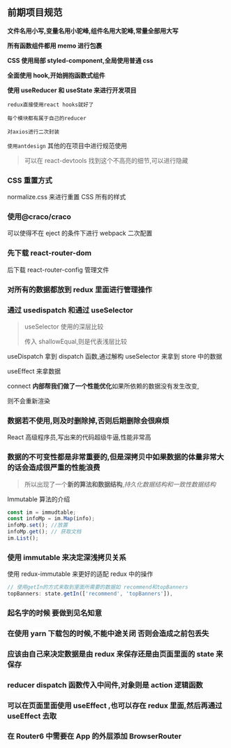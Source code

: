 ## 前期项目规范

**文件名用小写,变量名用小驼峰,组件名用大驼峰,常量全部用大写**

**所有函数组件都用 memo 进行包裹**

**CSS 使用局部 styled-component,全局使用普通 css**

**全面使用 hook,开始拥抱函数式组件**

**使用 useReducer 和 useState 来进行开发项目**

`redux直接使用react hooks就好了`

`每个模块都有属于自己的reducer`

`对axios进行二次封装`

`使用antdesign` 其他的在项目中进行规范使用

> 可以在 react-devtools 找到这个不高亮的细节,可以进行隐藏

### CSS 重置方式

normalize.css 来进行重置 CSS 所有的样式

### 使用@craco/craco

可以使得不在 eject 的条件下进行 webpack 二次配置

### 先下载 react-router-dom

后下载 react-router-config 管理文件

### 对所有的数据都放到 redux 里面进行管理操作

### 通过 usedispatch 和通过 useSelector

> useSelector 使用的深层比较
>
> 传入 shallowEqual,则是代表浅层比较

useDispatch 拿到 dispatch 函数,通过解构 useSelector 来拿到 store 中的数据

useEffect 来拿数据

connect **内部帮我们做了一个性能优化**如果所依赖的数据没有发生改变,

则不会重新渲染

### 数据若不使用,则及时删除掉,否则后期删除会很麻烦

React 高级程序员,写出来的代码超级牛逼,性能非常高

### 数据的不可变性都是非常重要的,但是深拷贝中如果数据的体量非常大的话会造成很严重的性能浪费

> 所以出现了一个**新的算法和数据结构**,_持久化数据结构和一致性数据结构_

Immutable 算法的介绍

```js
const im = immudtable;
const infoMp = im.Map(info);
infoMp.set(); //放置
infoMp.get(); // 获取文档
im.List();
```

### 使用 immutable 来决定深浅拷贝关系

使用 redux-immutable 来更好的适配 redux 中的操作

```js
// 使用getIn的方式来取到里面所需要的数据如 recommend和topBanners
topBanners: state.getIn(['recommend', 'topBanners']),
```

### 起名字的时候 要做到见名知意

### 在使用 yarn 下载包的时候,不能中途关闭 否则会造成之前包丢失

### 应该由自己来决定数据是由 redux 来保存还是由页面里面的 state 来保存

### reducer dispatch 函数传入中间件,对象则是 action 逻辑函数

### 可以在页面里面使用 useEffect ,也可以存在 redux 里面,然后再通过 useEffect 去取

### 在 Router6 中需要在 App 的外层添加 BrowserRouter

######
